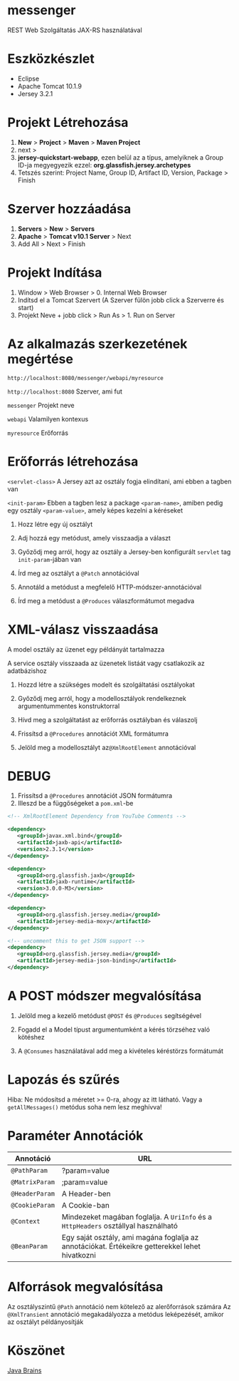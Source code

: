 # messenger
REST Web Szolgáltatás JAX-RS használatával

# Eszközkészlet
- Eclipse
- Apache Tomcat 10.1.9
- Jersey 3.2.1

# Projekt Létrehozása
1. **New** > **Project** > **Maven** > **Maven Project**
2. next >
3. **jersey-quickstart-webapp**, ezen belül az a típus, amelyiknek a Group ID-ja megyegyezik ezzel: **org.glassfish.jersey.archetypes**
4. Tetszés szerint: Project Name, Group ID, Artifact ID, Version, Package > Finish

# Szerver hozzáadása
1. **Servers** > **New** > **Servers**   
2. **Apache** > **Tomcat v10.1 Server** > Next
3. Add All > Next > Finish

# Projekt Indítása
1. Window > Web Browser > 0. Internal Web Browser
2. Indítsd el a Tomcat Szervert (A Szerver fülön jobb click a Szerverre és start)
3. Projekt Neve + jobb click > Run As > 1. Run on Server

# Az alkalmazás szerkezetének megértése

`http://localhost:8080/messenger/webapi/myresource`

`http://localhost:8080`	Szerver, ami fut

`messenger`	Projekt neve

`webapi`	Valamilyen kontexus

`myresource`	Erőforrás

# Erőforrás létrehozása

`<servlet-class>`	A Jersey azt az osztály fogja elindítani, ami ebben a tagben van

`<init-param>` Ebben a tagben lesz a package `<param-name>`, amiben pedig egy osztály `<param-value>`, amely képes kezelni a kéréseket 

1. Hozz létre egy új osztályt

2. Adj hozzá egy metódust, amely visszaadja a választ

3. Győződj meg arról, hogy az osztály a Jersey-ben konfigurált `servlet` tag `init-param`-jában van

4. Írd meg az osztályt a `@Patch` annotációval

5. Annotáld a metódust a megfelelő HTTP-módszer-annotációval

6. Írd meg a metódust a `@Produces` válaszformátumot  megadva

# XML-válasz visszaadása

A model osztály az üzenet egy példányát tartalmazza

A service osztály visszaada az üzenetek listáát vagy csatlakozik az adatbázishoz

1. Hozzd  létre a szükséges  modelt  és  szolgáltatási  osztályokat

2. Győződj  meg  arról, hogy a modellosztályok  rendelkeznek  argumentummentes  konstruktorral

3. Hívd meg a szolgáltatást az erőforrás osztályban és válaszolj

4. Frissítsd a `@Procedures`  annotációt XML formátumra

5. Jelöld meg a modellosztályt  az`@XmlRootElement`  annotációval

# DEBUG
 1. Frissítsd a `@Procedures` annotációt JSON formátumra
 2. Illeszd be a függőségeket a `pom.xml`-be 

 ```xml
<!-- XmlRootElement Dependency from YouTube Comments -->

<dependency>
	<groupId>javax.xml.bind</groupId>
	<artifactId>jaxb-api</artifactId>
	<version>2.3.1</version>
</dependency>

<dependency>
	<groupId>org.glassfish.jaxb</groupId>
	<artifactId>jaxb-runtime</artifactId>
	<version>3.0.0-M3</version>
</dependency>

<dependency>
	<groupId>org.glassfish.jersey.media</groupId>
	<artifactId>jersey-media-moxy</artifactId>
</dependency>

<!-- uncomment this to get JSON support -->
<dependency>
	<groupId>org.glassfish.jersey.media</groupId>
	<artifactId>jersey-media-json-binding</artifactId>
</dependency>
```

# A POST módszer megvalósítása
1. Jelöld meg a kezelő metódust `@POST` és `@Produces` segítségével

2. Fogadd el a Model típust argumentumként a kérés törzséhez való kötéshez

3. A `@Consumes` használatával add meg a kivételes kéréstörzs formátumát

# Lapozás és szűrés
Hiba: Ne módosítsd a méretet >= 0-ra, ahogy az itt látható. Vagy a `getAllMessages()` metódus soha nem lesz meghívva!

# Paraméter Annotációk
|Annotáció|URL|
|------------|-----|
|`@PathParam`|?param=value|
|`@MatrixParam`|;param=value|
|`@HeaderParam`|A Header-ben|
|`@CookieParam`|A Cookie-ban|
|`@Context`|Mindezeket magában foglalja. A `UriInfo` és a `HttpHeaders` osztállyal használható|
|`@BeanParam`|Egy saját osztály, ami magána foglalja az annotációkat. Értékeikre getterekkel lehet hivatkozni|

# Alforrások megvalósítása
Az osztályszintű `@Path` annotáció nem kötelező az alerőforrások számára
Az `@XmlTransient` annotáció megakadályozza a metódus leképezését, amikor az osztályt példányosítják

# Köszönet
[Java Brains](https://www.youtube.com/@Java.Brains)
